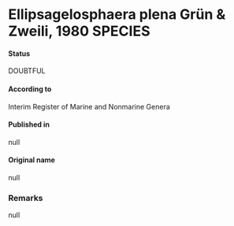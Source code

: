 Ellipsagelosphaera plena Grün & Zweili, 1980 SPECIES
=======

#### Status
DOUBTFUL

#### According to
Interim Register of Marine and Nonmarine Genera

#### Published in
null

#### Original name
null

### Remarks
null